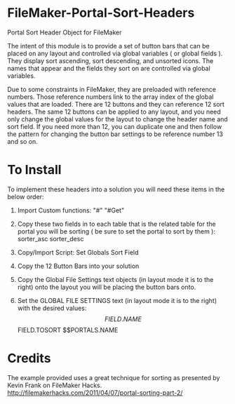 # FileMaker-Portal-Sort-Headers
Portal Sort Header Object for FileMaker

The intent of this module is to provide a set of button bars that can be placed on any layout and controlled via global variables ( or global fields ). They display sort ascending, sort descending, and unsorted icons. The names that appear and the fields they sort on are controlled via global variables. 

Due to some constraints in FileMaker, they are preloaded with reference numbers. Those reference numbers link to the array index of the global values that are loaded. There are 12 buttons and they can reference 12 sort headers. The same 12 buttons can be applied to any layout, and you need only change the global values for the layout to change the header name and sort field. If you need more than 12, you can duplicate one and then follow the pattern for changing the button bar settings to be reference number 13 and so on.

# To Install
To implement these headers into a solution you will need these items in the below order:

1. Import Custom functions:
	"#"
	"#Get"

2. Copy these two fields in to each table that is the related table for the portal you will be sorting 
( be sure to set the portal to sort by them ):
	sorter_asc
	sorter_desc

3. Copy/Import Script:
	Set Globals Sort Field

4. Copy the 12 Button Bars into your solution

5. Copy the Global File Settings text objects (in layout mode it is to the right) onto the layout you will be placing the button bars onto.

6. Set the GLOBAL FILE SETTINGS text (in layout mode it is to the right) with the desired values:
	$$FIELD.NAME
	$$FIELD.TOSORT
	$$PORTALS.NAME
    
    
# Credits
The example provided uses a great technique for sorting as presented by Kevin Frank on FileMaker Hacks.
http://filemakerhacks.com/2011/04/07/portal-sorting-part-2/
